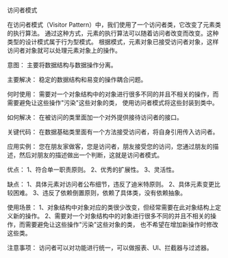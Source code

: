 访问者模式

在访问者模式（Visitor Pattern）中，我们使用了一个访问者类，它改变了元素类的执行算法。
通过这种方式，元素的执行算法可以随着访问者改变而改变。这种类型的设计模式属于行为型模式。
根据模式，元素对象已接受访问者对象，这样访问者对象就可以处理元素对象上的操作。

意图：
    主要将数据结构与数据操作分离。

主要解决：
    稳定的数据结构和易变的操作耦合问题。

何时使用：
    需要对一个对象结构中的对象进行很多不同的并且不相关的操作，而需要避免让这些操作"污染"这些对象的类，
    使用访问者模式将这些封装到类中。

如何解决：
    在被访问的类里面加一个对外提供接待访问者的接口。

关键代码：
    在数据基础类里面有一个方法接受访问者，将自身引用传入访问者。

应用实例：
    您在朋友家做客，您是访问者，朋友接受您的访问，您通过朋友的描述，然后对朋友的描述做出一个判断，这就是访问者模式。

优点： 
    1、符合单一职责原则。 
    2、优秀的扩展性。 
    3、灵活性。

缺点： 
    1、具体元素对访问者公布细节，违反了迪米特原则。 
    2、具体元素变更比较困难。 
    3、违反了依赖倒置原则，依赖了具体类，没有依赖抽象。

使用场景： 
    1、对象结构中对象对应的类很少改变，但经常需要在此对象结构上定义新的操作。 
    2、需要对一个对象结构中的对象进行很多不同的并且不相关的操作，而需要避免让这些操作"污染"这些对象的类，
      也不希望在增加新操作时修改这些类。

注意事项：
    访问者可以对功能进行统一，可以做报表、UI、拦截器与过滤器。
    